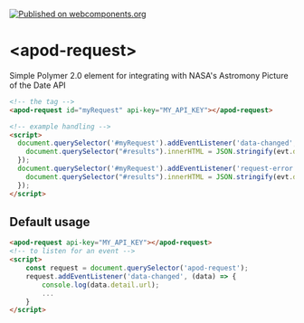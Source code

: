 [![Published on webcomponents.org](https://img.shields.io/badge/webcomponents.org-published-blue.svg?style=flat-square)](https://www.webcomponents.org/element/gthmb/apod-request)
# \<apod-request\>

Simple Polymer 2.0 element for integrating with NASA&#39;s Astromony Picture of the Date API

<!--
```
<custom-element-demo>
  <template>
    <script src="../webcomponentsjs/webcomponents-lite.js"></script>
    <link rel="import" href="apod-request.html">
    <div class="result-container">
    <pre id="results" class="result">Result will show here</pre>
    </div>
    <next-code-block></next-code-block>
  </template>
</custom-element-demo>
```
-->
```html
<!-- the tag -->
<apod-request id="myRequest" api-key="MY_API_KEY"></apod-request>

<!-- example handling -->
<script>
  document.querySelector('#myRequest').addEventListener('data-changed', (evt) => {
    document.querySelector("#results").innerHTML = JSON.stringify(evt.detail, null, 2);
  });
  document.querySelector('#myRequest').addEventListener('request-error', (evt) => {
    document.querySelector("#results").innerHTML = JSON.stringify(evt.detail, null, 2);
  });
</script>
```

## Default usage
```html
<apod-request api-key="MY_API_KEY"></apod-request>
<!-- to listen for an event -->
<script>
    const request = document.querySelector('apod-request');
    request.addEventListener('data-changed', (data) => {
        console.log(data.detail.url);
        ...
    }
</script>
```

